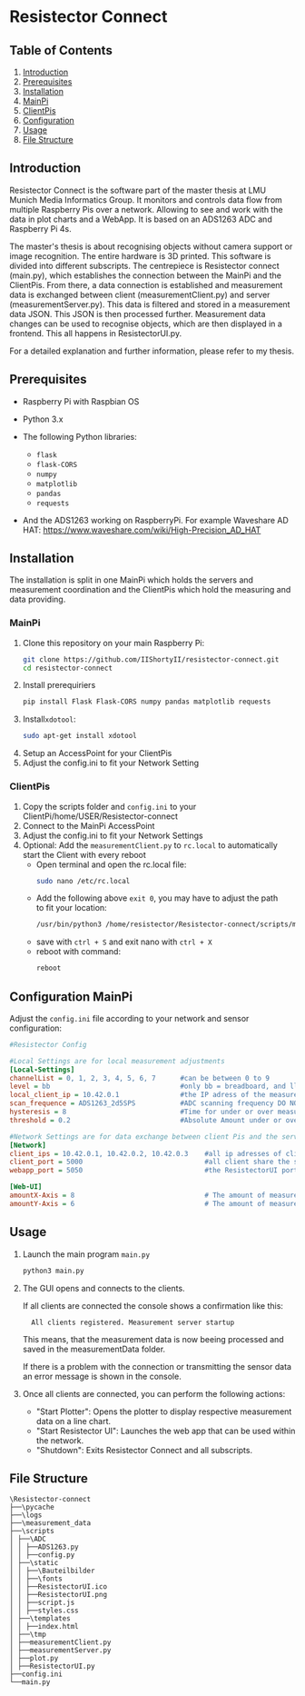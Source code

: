 
# Resistector Connect

## Table of Contents
1. [Introduction](#introduction)
2. [Prerequisites](#prerequisites)
3. [Installation](#installation)
  1. [MainPi](###mainpi)
  2. [ClientPis](#clientpis)
5. [Configuration](#configuration-mainpi)
6. [Usage](#usage)
7. [File Structure](#file-structure)

## Introduction
Resistector Connect is the software part of the master thesis at LMU Munich Media Informatics Group. 
It monitors and controls data flow from multiple Raspberry Pis over a network. Allowing to see and work with the data in plot charts and a WebApp. 
It is based on an ADS1263 ADC and Raspberry Pi 4s. 

The master's thesis is about recognising objects without camera support or image recognition. The entire hardware is 3D printed.
This software is divided into different subscripts. 
The centrepiece is Resistector connect (main.py), which establishes the connection between the MainPi and the ClientPis. 
From there, a data connection is established and measurement data is exchanged between client (measurementClient.py) and server (measurementServer.py). This data is filtered and stored in a measurement data JSON. This JSON is then processed further. Measurement data changes can be used to recognise objects, which are then displayed in a frontend. This all happens in ResistectorUI.py. 

For a detailed explanation and further information, please refer to my thesis. 

## Prerequisites
- Raspberry Pi with Raspbian OS
- Python 3.x
- The following Python libraries:
  - `flask`
  - `flask-CORS`
  - `numpy`
  - `matplotlib`
  - `pandas`
  - `requests`

- And the ADS1263 working on RaspberryPi. For example Waveshare AD HAT: https://www.waveshare.com/wiki/High-Precision_AD_HAT

## Installation 
The installation is split in one MainPi which holds the servers and measurement coordination
and the ClientPis which hold the measuring and data providing. 
### MainPi
1. Clone this repository on your main Raspberry Pi:
    ```sh
    git clone https://github.com/IIShortyII/resistector-connect.git
    cd resistector-connect
    ```
 2. Install prerequiriers 
    ```sh
    pip install Flask Flask-CORS numpy pandas matplotlib requests
    ```
 3. Install`xdotool`: 
    ```sh
    sudo apt-get install xdotool
    ```
 4. Setup an AccessPoint for your ClientPis
 5. Adjust the config.ini to fit your Network Setting
    
### ClientPis
1. Copy the scripts folder and `config.ini`  to your ClientPi/home/USER/Resistector-connect
2. Connect to the MainPi AccessPoint
3. Adjust the config.ini to fit your Network Settings
4. Optional: Add the `measurementClient.py` to `rc.local` to automatically start the Client with every reboot
    - Open terminal and open the rc.local file:  
      ```sh
      sudo nano /etc/rc.local
      ```
    -  Add the following above `exit 0`, you may have to adjust the path    
       to fit your location:
        ```sh
        /usr/bin/python3 /home/resistector/Resistector-connect/scripts/measurementClient.py > /home/resistector/Resistector-connect/logs/autostart.log 2>&1 &  
        ```
    - save with `ctrl + S` and exit nano with `ctrl + X`
    - reboot with command:
      ```sh
      reboot
      ```

## Configuration MainPi
Adjust the `config.ini` file according to your network and sensor configuration:

```ini
#Resistector Config

#Local Settings are for local measurement adjustments 
[Local-Settings]
channelList = 0, 1, 2, 3, 4, 5, 6, 7      #can be between 0 to 9
level = bb                                #only bb = breadboard, and ll1 = logiclayer1 is allowed
local_client_ip = 10.42.0.1               #the IP adress of the measurementClient running on THIS RaspberryPi
scan_frequence = ADS1263_2d5SPS           #ADC scanning frequency DO NOT CHANGE
hysteresis = 8                            #Time for under or over measurement mean to count as detected
threshold = 0.2                           #Absolute Amount under or over measurement mean 

#Network Settings are for data exchange between client Pis and the server WebApp
[Network]
client_ips = 10.42.0.1, 10.42.0.2, 10.42.0.3    #all ip adresses of clients FORMAT for Axis is X Y LL
client_port = 5000                              #all client share the same port
webapp_port = 5050                              #the ResistectorUI port

[Web-UI]
amountX-Axis = 8                                # The amount of measurement points in the horizontal(X) axis
amountY-Axis = 6                                # The amount of measurement poins in the vertical(Y) axis
```
## Usage
1. Launch the main program `main.py`
    ```sh
    python3 main.py
    ```
2. The GUI opens and connects to the clients.

    If all clients are connected the console shows a confirmation like this:
    ```
      All clients registered. Measurement server startup
    ```
    This means, that the measurement data is now beeing processed and saved in the measurementData folder. 

    If there is a problem with the connection or transmitting the sensor data an error message is shown in the console.
3. Once all clients are connected, you can perform the following actions:
    -   "Start Plotter": Opens the plotter to display respective measurement data on a line chart.
    -   "Start Resistector UI": Launches the web app that can be used within the network.
    -   "Shutdown": Exits Resistector Connect and all subscripts.


## File Structure
```
\Resistector-connect
├──\pycache 
├──\logs 
├──\measurement_data 
├──\scripts 
│ ├──\ADC
│ │ ├──ADS1263.py
│ │ ├──config.py
│ ├──\static
│ │ ├──\Bauteilbilder
│ │ ├──\fonts
│ │ ├──ResistectorUI.ico
│ │ ├──ResistectorUI.png
│ │ ├──script.js
│ │ ├──styles.css
│ ├──\templates
│ │ ├──index.html
│ ├──\tmp
│ ├──measurementClient.py
│ ├──measurementServer.py 
│ ├──plot.py 
│ ├──ResistectorUI.py 
├──config.ini 
└──main.py 
```



